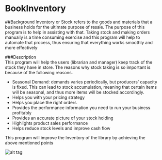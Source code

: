 # BookInventory

##Background 
Inventory or Stock refers to the goods and materials that a business holds for the ultimate purpose of resale. The purpose of this program is to help in assisting with that. Taking stock and making orders manually is a time consuming exercise and this program will help to automate that process, thus ensuring that everything works smoothly and more effectively

###Description  
This program will help the users (librarian and manager) keep track of the stock they have in store. The reasons why stock taking is so important is because of the following reasons.


  - Seasonal Demand: demands varies periodically, but producers’ capacity is fixed. This can lead to stock accumulation, meaning     that certain items will be seasonal, and thus more items will be stocked accordingly.
  - Helps you with your pricing strategy
  - Helps you place the right orders
  - Provides the performance information you need to run your business profitably
  - Provides an accurate picture of your stock holding
  - Highlights product sales performance
  - Helps reduce stock levels and improve cash flow

This program will improve the Inventory of the library by achieving the above mentioned points

![alt tag](BookInventory/Main.jpg)

  
